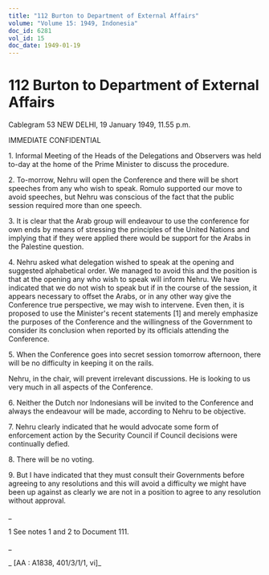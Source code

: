 ```yaml
---
title: "112 Burton to Department of External Affairs"
volume: "Volume 15: 1949, Indonesia"
doc_id: 6281
vol_id: 15
doc_date: 1949-01-19
---
```


# 112 Burton to Department of External Affairs

Cablegram 53 NEW DELHI, 19 January 1949, 11.55 p.m.

IMMEDIATE CONFIDENTIAL

1\. Informal Meeting of the Heads of the Delegations and Observers was held to-day at the home of the Prime Minister to discuss the procedure.

2\. To-morrow, Nehru will open the Conference and there will be short speeches from any who wish to speak. Romulo supported our move to avoid speeches, but Nehru was conscious of the fact that the public session required more than one speech.

3\. It is clear that the Arab group will endeavour to use the conference for own ends by means of stressing the principles of the United Nations and implying that if they were applied there would be support for the Arabs in the Palestine question.

4\. Nehru asked what delegation wished to speak at the opening and suggested alphabetical order. We managed to avoid this and the position is that at the opening any who wish to speak will inform Nehru. We have indicated that we do not wish to speak but if in the course of the session, it appears necessary to offset the Arabs, or in any other way give the Conference true perspective, we may wish to intervene. Even then, it is proposed to use the Minister's recent statements [1] and merely emphasize the purposes of the Conference and the willingness of the Government to consider its conclusion when reported by its officials attending the Conference.

5\. When the Conference goes into secret session tomorrow afternoon, there will be no difficulty in keeping it on the rails.

Nehru, in the chair, will prevent irrelevant discussions. He is looking to us very much in all aspects of the Conference.

6\. Neither the Dutch nor Indonesians will be invited to the Conference and always the endeavour will be made, according to Nehru to be objective.

7\. Nehru clearly indicated that he would advocate some form of enforcement action by the Security Council if Council decisions were continually defied.

8\. There will be no voting.

9\. But I have indicated that they must consult their Governments before agreeing to any resolutions and this will avoid a difficulty we might have been up against as clearly we are not in a position to agree to any resolution without approval.

_

1 See notes 1 and 2 to Document 111.

_

_ [AA : A1838, 401/3/1/1, vi]_
